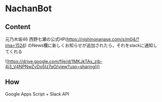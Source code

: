 # NachanBot

## Content
元乃木坂46 西野七瀬の公式HP(https://nishinonanase.com/s/m04/?ima=1524) のNews欄に新しくお知らせが追加されたら，それをslackに通知してくれる

![https://drive.google.com/file/d/1MKJkTAs_zjb-4i3_V4NPNwZvDo5Iz7qO/view?usp=sharing]()


## How
Google Apps Script + Slack API
